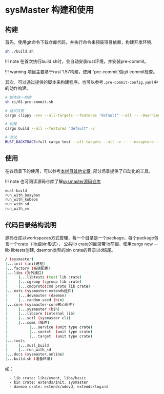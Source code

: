# sysMaster 构建和使用

## 构建

首先，使用git命令下载仓库代码，并执行命令来预装项目依赖，构建开发环境.
```bash
sh ./build.sh
```
!!! note
    在首次执行build.sh时，会自动安装rust环境，并安装pre-commit。

!!! warning
    项目主要基于rust 1.57构建，使用``pre-commit`做git commit检查。


其次，可以通过提供的脚本来构建程序。也可以参考`.pre-commit-config.yaml`中的动作构建。
```bash
# 脚本统一构建
sh ci/01-pre-commit.sh

# 格式检查
cargo clippy -vvv --all-targets --features "default" --all -- -Dwarnings

# 构建
cargo build --all --features "default" -v

# 测试
RUST_BACKTRACE=full cargo test --all-targets --all -v -- --nocapture --show-output --test-threads=1
```
## 使用

在各场景下的使用，可以参考[本栏目其他文章](../use/), 部分场景提供了自动化的工具。

!!! note
    也可阅读源码仓库了解[sysmaster源码仓库](https://gitee.com/openeuler/sysmaster/tree/master/tools)
```bash
musl-build
run_with_busybox
run_with_kubeos
run_with_sd
run_with_vm
```

## 代码目录结构说明

源码仓库以workspaces方式管理，每一个目录是一个package，每个package包含一个crate（lib或bin形式），
公共lib crate的目录带lib前缀，使用cargo new --lib libtests创建,
daemon类型的bin crate的目录以d结尾。

```bash
/ (sysmaster)
|...init (init进程)
|...factory (系统配置)
|...libs (对外接口)
|     |...libtests (test lib crate)
|     |...cgroup (cgroup lib crate)
|     |...cmdproto(cmd proto lib crate)
|...exts (sysmaster-extends组件)
|     |...devmaster (daemon)
|     |...random-seed (bin)
|...core (sysmaster-core核心组件)
|     |...sysmaster (bin)
|     |...libcore (internal lib)
|     |...sctl (sysmaster cli)
|     |...coms (插件)
|          |...service (unit type crate)
|          |...socket  (unit type crate)
|          |...target  (unit type crate)
|...tools
|     |...musl_build
|     |...run_with_sd
|...docs (sysmaster.online)
|...build.sh (准备环境)
```

如：

```text
  - lib crate: libs/event, libs/basic
  - bin crate: extends/init, sysmaster
  - daemon crate: extends/udevd, extends/logind
```
